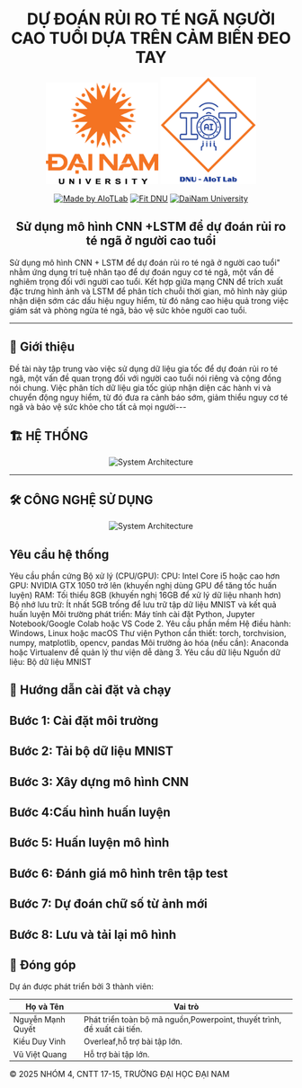 <h1 align="center">DỰ ĐOÁN RỦI RO TÉ NGÃ NGƯỜI CAO TUỔI DỰA TRÊN CẢM BIẾN ĐEO TAY</h1>

<div align="center">

<p align="center">
  <img src="img/logodnu.webp" alt="DaiNam University Logo" width="200"/>
    <img src="img/aiotlab.png" alt="AIoTLab Logo" width="170"/>
</p>

[![Made by AIoTLab](https://img.shields.io/badge/Made%20by%20AIoTLab-blue?style=for-the-badge)](https://www.facebook.com/DNUAIoTLab)
[![Fit DNU](https://img.shields.io/badge/Fit%20DNU-green?style=for-the-badge)](https://fitdnu.net/)
[![DaiNam University](https://img.shields.io/badge/DaiNam%20University-red?style=for-the-badge)](https://dainam.edu.vn)
</div>

<h2 align="center">Sử dụng mô hình CNN +LSTM để dự đoán rủi ro té ngã ở người cao tuổi</h2>

<p align="left">
Sử dụng mô hình CNN + LSTM để dự đoán rủi ro té ngã ở người cao tuổi" nhằm ứng dụng trí tuệ nhân tạo để dự đoán nguy cơ té ngã, một vấn đề nghiêm trọng đối với người cao tuổi. Kết hợp giữa mạng CNN để trích xuất đặc trưng hình ảnh và LSTM để phân tích chuỗi thời gian, mô hình này giúp nhận diện sớm các dấu hiệu nguy hiểm, từ đó nâng cao hiệu quả trong việc giám sát và phòng ngừa té ngã, bảo vệ sức khỏe người cao tuổi.
</p>

---

## 🌟 Giới thiệu
Đề tài này tập trung vào việc sử dụng dữ liệu gia tốc để dự đoán rủi ro té ngã, một vấn đề quan trọng đối với người cao tuổi nói riêng và cộng đồng nói chung. Việc phân tích dữ liệu gia tốc giúp nhận diện các hành vi và chuyển động nguy hiểm, từ đó đưa ra cảnh báo sớm, giảm thiểu nguy cơ té ngã và bảo vệ sức khỏe cho tất cả mọi người---
## 🏗️ HỆ THỐNG
<p align="center">
  <img src="cnn" alt="System Architecture" width="800"/>
</p>

---


## 🛠️ CÔNG NGHỆ SỬ DỤNG

<div align="center">

<p align="center">
  <img src="mnist.webp" alt="System Architecture" width="800"/>
</p>
</div>

##  Yêu cầu hệ thống

Yêu cầu phần cứng
Bộ xử lý (CPU/GPU):
CPU: Intel Core i5 hoặc cao hơn
GPU: NVIDIA GTX 1050 trở lên (khuyến nghị dùng GPU để tăng tốc huấn luyện)
RAM: Tối thiểu 8GB (khuyến nghị 16GB để xử lý dữ liệu nhanh hơn)
Bộ nhớ lưu trữ: Ít nhất 5GB trống để lưu trữ tập dữ liệu MNIST và kết quả huấn luyện
Môi trường phát triển: Máy tính cài đặt Python, Jupyter Notebook/Google Colab hoặc VS Code
2. Yêu cầu phần mềm
Hệ điều hành: Windows, Linux hoặc macOS
Thư viện Python cần thiết:
torch, torchvision, numpy, matplotlib, opencv, pandas
Môi trường ảo hóa (nếu cần): Anaconda hoặc Virtualenv để quản lý thư viện dễ dàng
3. Yêu cầu dữ liệu
Nguồn dữ liệu: Bộ dữ liệu MNIST

## 🚀 Hướng dẫn cài đặt và chạy


 <h2>Bước 1:  Cài đặt môi trường</h2>
    <h2>Bước 2: Tải bộ dữ liệu MNIST</h2>
   
  ## Bước 3: Xây dựng mô hình CNN
   
  ## Bước 4:Cấu hình huấn luyện 
   
  ## Bước 5:  Huấn luyện mô hình

  ## Bước 6: Đánh giá mô hình trên tập test
  ## Bước 7: Dự đoán chữ số từ ảnh mới
  ## Bước 8: Lưu và tải lại mô hình
   
   

## 🤝 Đóng góp
Dự án được phát triển bởi 3 thành viên:

| Họ và Tên                | Vai trò                  |
|--------------------------|--------------------------|
| Nguyễn Mạnh Quyết             | Phát triển toàn bộ mã nguồn,Powerpoint, thuyết trình, đề xuất cải tiến.|
| Kiều Duy Vinh            | Overleaf,hỗ trợ bài tập lớn.|
| Vũ Việt Quang    | Hỗ trợ bài tập lớn.  |

© 2025 NHÓM 4, CNTT 17-15, TRƯỜNG ĐẠI HỌC ĐẠI NAM
